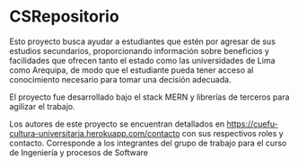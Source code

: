 # CSRepositorio

Esto proyecto busca ayudar a estudiantes que estén por agresar de sus estudios secundarios, proporcionando información sobre beneficios y facilidades que ofrecen tanto el estado como las universidades de Lima como Arequipa, de modo que el estudiante pueda tener acceso al conocimiento necesario para tomar una decisión adecuada.

El proyecto fue desarrollado bajo el stack MERN y librerías de terceros para agilizar el trabajo.

Los autores de este proyecto se encuentran detallados en https://cuefu-cultura-universitaria.herokuapp.com/contacto con sus respectivos roles y contacto. Corresponde a los integrantes del grupo de trabajo para el curso de Ingeniería y procesos de Software
